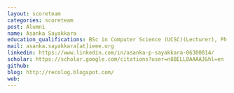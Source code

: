 ```yaml
---
layout: scoreteam
categories: scoreteam 
post: Alumni
name: Asanka Sayakkara
education_qualifications: BSc in Computer Science (UCSC)(Lecturer), Ph.D. Student (University College Dublin (UCD), Ireland)
mail: asanka.sayakkara[at]ieee.org
linkedin: https://www.linkedin.com/in/asanka-p-sayakkara-06300814/
scholar: https://scholar.google.com/citations?user=n8BELL8AAAAJ&hl=en
github: 
blog: http://recolog.blogspot.com/
web:
---
```

